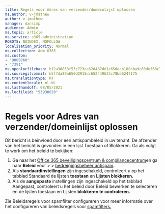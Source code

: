 ```yaml
---
title: Regels voor Adres van verzender/domeinlijst oplossen
ms.author: v-jmathew
author: v-jmathew
manager: dansimp
audience: Admin
ms.topic: article
ms.service: o365-administration
ROBOTS: NOINDEX, NOFOLLOW
localization_priority: Normal
ms.collection: Adm_O365
ms.custom:
- "9000760"
- "7391"
ms.openlocfilehash: bf2a36853f53c723ca620487dd1c656ecb188cba9c80def68c793e3d5fbf5f87
ms.sourcegitcommit: b5f7da89a650d2915dc652449623c78be6247175
ms.translationtype: MT
ms.contentlocale: nl-NL
ms.lasthandoff: 08/05/2021
ms.locfileid: "53930020"
---
```

# <a name="fix-sender-addressdomain-list-rules"></a>Regels voor Adres van verzender/domeinlijst oplossen

Dit bericht is beïnvloed door een antispambeleid in uw tenant. De afzender van het bericht is gevonden in een lijst Toestaan of Blokkeren. Ga als volgt te werk om het beleid te bekijken:

1. Ga naar het [Office 365 beveiligingscentrum & compliancecentrum](https://go.microsoft.com/fwlink/p/?linkid=2077143)en ga naar **Beleid** voor  >    >  [bedreigingsbeheer antispam](https://go.microsoft.com/fwlink/?linkid=2101518).
2. Als **standaardinstellingen** zijn  ingeschakeld, controleert u op het tabblad Standaard de lijsten **toestaan** en **Lijsten blokkeren.**
3. Als de **aangepaste** instellingen  zijn ingeschakeld op het tabblad  Aangepast, controleert  u het beleid door Beleid bewerken te selecteren en de lijsten toestaan en Lijsten **blokkeren te controleren.**

Zie Beleidsregels voor spamfilter configureren voor meer informatie over het configureren van beleidsregels voor [spamfilters.](https://go.microsoft.com/fwlink/?linkid=2101431)
